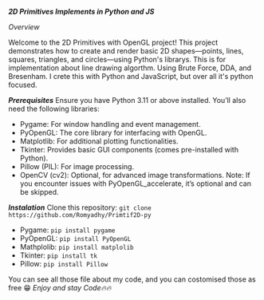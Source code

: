 ***2D Primitives Implements in Python and JS***

_Overview_

Welcome to the 2D Primitives with OpenGL project! This project demonstrates how to create and render basic 2D shapes—points, lines, squares, triangles, and circles—using Python's librarys. This is for implementation about line drawing algorthm. Using Brute Force, DDA, and Bresenham. I crete this with Python and JavaScript, but over all it's python focused.

***Prerequisites***
Ensure you have Python 3.11 or above installed. You’ll also need the following libraries:
- Pygame: For window handling and event management.
- PyOpenGL: The core library for interfacing with OpenGL.
- Matplotlib: For additional plotting functionalities.
- Tkinter: Provides basic GUI components (comes pre-installed with Python).
- Pillow (PIL): For image processing.
- OpenCV (cv2): Optional, for advanced image transformations.
Note: If you encounter issues with PyOpenGL_accelerate, it’s optional and can be skipped.

***Instalation***
Clone this repository:
`git clone https://github.com/Romyadhy/Primtif2D-py`
  - Pygame: `pip install pygame`
  - PyOpenGL: `pip install PyOpenGL`
  - Mathplolib: `pip install matplolib`
  - Tkinter: `pip install tk`
  - Pillow: `pip install Pillow`

You can see all those file about my code, and you can costomised those as free 😁
_Enjoy and stay Code🔥🔥_

